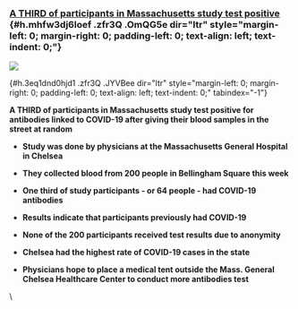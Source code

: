 
### [**A THIRD of participants in Massachusetts study test positive**](https://www.google.com/url?q=https%3A%2F%2Fwww.bostonglobe.com%2F2020%2F04%2F17%2Fbusiness%2Fnearly-third-200-blood-samples-taken-chelsea-show-exposure-coronavirus%2F&sa=D&sntz=1&usg=AFQjCNEWFR9OCyOQaU-_1uknIAtoPruJKg) {#h.mhfw3dj6loef .zfr3Q .OmQG5e dir="ltr" style="margin-left: 0; margin-right: 0; padding-left: 0; text-align: left; text-indent: 0;"}

[![](https://lh6.googleusercontent.com/Wrt5LohQhH5qo72haDJdPMjoN9M52y77ktllHF-4CGbQY3NOz6OzYV89zToeWD2YA_EnFuZpxwj1aO3z9-n843x2-_P5-Lu6wSl_0aMwY7G7_ZEgaM8=w1280)](https://www.google.com/url?q=https%3A%2F%2Fredcap.med.usc.edu%2Fsurveys%2F%3Fs%3DJ7KEL4YTKT&sa=D&sntz=1&usg=AFQjCNGgmJPVlIxKzdq9Pd16K5HC0kstRQ)

 {#h.3eq1dnd0hjd1 .zfr3Q .JYVBee dir="ltr" style="margin-left: 0; margin-right: 0; padding-left: 0; text-align: left; text-indent: 0;" tabindex="-1"}

[](#h.3eq1dnd0hjd1)

**A THIRD of participants in Massachusetts study test positive for
antibodies linked to COVID-19 after giving their blood samples in the
street at random**

-   **Study was done by physicians at the Massachusetts General Hospital
    in Chelsea**

-   **They collected blood from 200 people in Bellingham Square this
    week**

-   **One third of study participants - or 64 people - had COVID-19
    antibodies**

-   **Results indicate that participants previously had COVID-19**

-   **None of the 200 participants received test results due to
    anonymity**

-   **Chelsea had the highest rate of COVID-19 cases in the state**

-   **Physicians hope to place a medical tent outside the Mass. General
    Chelsea Healthcare Center to conduct more antibodies test**

\
